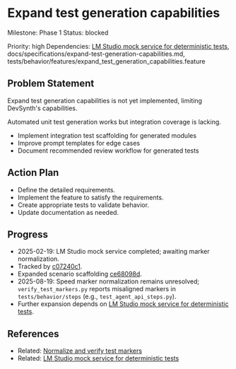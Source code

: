 # Expand test generation capabilities
Milestone: Phase 1
Status: blocked

Priority: high
Dependencies: [LM Studio mock service for deterministic tests](archived/LM-Studio-mock-service-for-deterministic-tests.md), docs/specifications/expand-test-generation-capabilities.md, tests/behavior/features/expand_test_generation_capabilities.feature

## Problem Statement
Expand test generation capabilities is not yet implemented, limiting DevSynth's capabilities.



Automated unit test generation works but integration coverage is lacking.

- Implement integration test scaffolding for generated modules
- Improve prompt templates for edge cases
- Document recommended review workflow for generated tests

## Action Plan
- Define the detailed requirements.
- Implement the feature to satisfy the requirements.
- Create appropriate tests to validate behavior.
- Update documentation as needed.

## Progress
- 2025-02-19: LM Studio mock service completed; awaiting marker normalization.
- Tracked by [c07240c1](../commit/c07240c1).
- Expanded scenario scaffolding [ce68098d](../commit/ce68098d).
- 2025-08-19: Speed marker normalization remains unresolved; `verify_test_markers.py` reports misaligned markers in `tests/behavior/steps` (e.g., `test_agent_api_steps.py`).
- Further expansion depends on [LM Studio mock service for deterministic tests](archived/LM-Studio-mock-service-for-deterministic-tests.md).

## References

- Related: [Normalize and verify test markers](archived/Normalize-and-verify-test-markers.md)
- Related: [LM Studio mock service for deterministic tests](archived/LM-Studio-mock-service-for-deterministic-tests.md)
